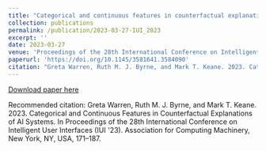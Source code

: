 ```yaml
---
title: "Categorical and continuous features in counterfactual explanations of AI systems"
collection: publications
permalink: /publication/2023-03-27-IUI_2023
excerpt: ''
date: 2023-03-27
venue: 'Proceedings of the 28th International Conference on Intelligent User Interfaces'
paperurl: 'https://doi.org/10.1145/3581641.3584090'
citation: "Greta Warren, Ruth M. J. Byrne, and Mark T. Keane. 2023. Categorical and Continuous Features in Counterfactual Explanations of AI Systems. In Proceedings of the 28th International Conference on Intelligent User Interfaces (IUI '23). Association for Computing Machinery, New York, NY, USA, 171–187."
---
```


[Download paper here](http://gretawarren.github.io/files/IUI.pdf)

Recommended citation: Greta Warren, Ruth M. J. Byrne, and Mark T. Keane. 2023. Categorical and Continuous Features in Counterfactual Explanations of AI Systems. In Proceedings of the 28th International Conference on Intelligent User Interfaces (IUI '23). Association for Computing Machinery, New York, NY, USA, 171–187.
